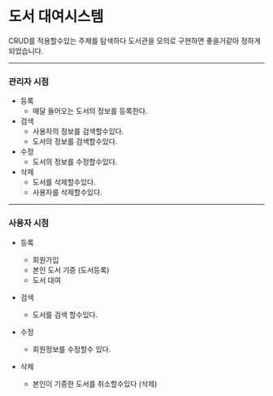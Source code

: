 

# 도서 대여시스템



CRUD를 적용할수있는 주제를 탐색하다 도서관을 모의로 구현하면 좋을거같아 정하게 되었습니다.

___

###  관리자 시점

- 등록
  - 매달 들어오는 도서의 정보를 등록한다.
- 검색
  - 사용자의 정보를 검색할수있다. 
  - 도서의 정보를 검색할수있다.
- 수정
  - 도서의 정보를 수정할수있다. 
- 삭제
  - 도서를 삭제할수있다.
  - 사용자를 삭제할수있다.

___

### 사용자 시점

- 등록
  - 회원가입
  - 본인 도서 기증 (도서등록)
  - 도서 대여

- 검색
  - 도서를 검색 할수있다.
- 수정
  - 회원정보를 수정할수 있다. 
- 삭제
  - 본인이 기증한 도서를 취소할수있다 (삭제)